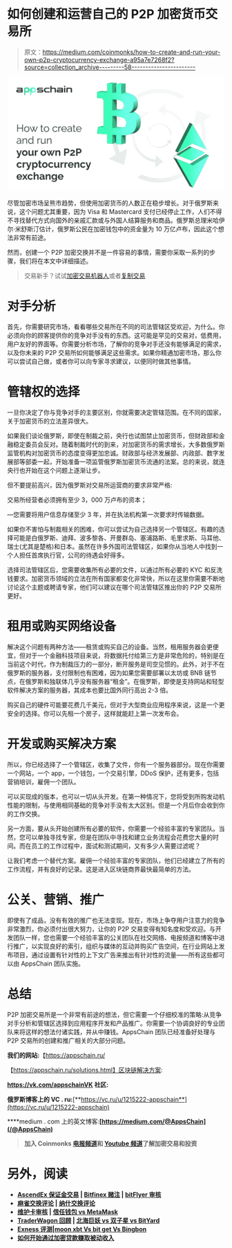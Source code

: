 # 如何创建和运营自己的 P2P 加密货币交易所

> 原文：<https://medium.com/coinmonks/how-to-create-and-run-your-own-p2p-cryptocurrency-exchange-a95a7e7268f2?source=collection_archive---------58----------------------->

![](img/8db34316abfc8da8cfca7d7812c7d437.png)

尽管加密市场呈熊市趋势，但使用加密货币的人数正在稳步增长。对于俄罗斯来说，这个问题尤其重要，因为 Visa 和 Mastercard 支付已经停止工作，人们不得不寻找替代方式向国外的亲戚汇款或与外国人结算服务和商品。俄罗斯总理米哈伊尔·米舒斯汀估计，俄罗斯公民在加密钱包中的资金量为 10 万亿卢布，因此这个想法非常有前途。

然而，创建一个 P2P 加密交换并不是一件容易的事情，需要你采取一系列的步骤，我们将在本文中详细描述。

> 交易新手？试试[加密交易机器人](/coinmonks/crypto-trading-bot-c2ffce8acb2a)或者[复制交易](/coinmonks/top-10-crypto-copy-trading-platforms-for-beginners-d0c37c7d698c)

# 对手分析

首先，你需要研究市场，看看哪些交易所在不同的司法管辖区受欢迎，为什么。你必须向你的顾客提供你的竞争对手没有的东西。这可能是罕见的交易对，低费用，用户友好的界面等。你需要分析市场，了解你的竞争对手还没有能够满足的需求，以及你未来的 P2P 交易所如何能够满足这些需求。如果你精通加密市场，那么你可以尝试自己做，或者你可以向专家寻求建议，以便同时做其他事情。

# 管辖权的选择

一旦你决定了你与竞争对手的主要区别，你就需要决定管辖范围。在不同的国家，关于加密货币的立法差异很大。

如果我们谈论俄罗斯，即使在制裁之前，央行也试图禁止加密货币，但财政部和金融稳定委员会反对。随着制裁时代的到来，对加密货币的需求增长，大多数俄罗斯监管机构对加密货币的态度变得更加忠诚。财政部与经济发展部、内政部、数字发展部等部委一起，开始准备一项监管俄罗斯加密货币流通的法案。总的来说，就连央行也开始在这个问题上逐渐让步。

但不要提前高兴，因为俄罗斯对交易所运营商的要求非常严格:

交易所经营者必须拥有至少 3，000 万卢布的资本；

—您需要将用户信息存储至少 3 年，并在执法机构第一次要求时传输数据。

如果你不害怕与制裁相关的困难，你可以尝试为自己选择另一个管辖区。有趣的选择可能是白俄罗斯、迪拜、波多黎各、开曼群岛、塞浦路斯、毛里求斯、马耳他、瑞士(尤其是楚格)和日本。虽然在许多外国司法管辖区，如果你从当地人中找到一个人担任首席执行官，公司的待遇会好得多。

选择司法管辖区后，您需要收集所有必要的文件，以通过所有必要的 KYC 和反洗钱要求。加密货币领域的立法在所有国家都变化非常快，所以在这里你需要不断地讨论这个主题或聘请专家，他们可以建议在哪个司法管辖区推出你的 P2P 交易所更好。

# 租用或购买网络设备

解决这个问题有两种方法——租赁或购买自己的设备。当然，租用服务器会更便宜，但对于一个金融科技项目来说，将数据托付给第三方是非常危险的，特别是在当前这个时代，作为制裁压力的一部分，断开服务是司空见惯的。此外，对于不在俄罗斯的服务器，支付限制也有困难，因为如果您需要部署以太坊或 BNB 链节点，在俄罗斯和独联体几乎没有服务器“租金”。在俄罗斯，即使是支持网站和轻型软件解决方案的服务器，其成本也要比国外同行高出 2-3 倍。

购买自己的硬件可能要花费几千美元，但对于大型商业应用程序来说，这是一个更安全的选择。你可以先租一个房子，这样就能赶上第一次发布会。

# 开发或购买解决方案

所以，你已经选择了一个管辖区，收集了文件，你有一个服务器部分。现在你需要一个网站，一个 app，一个钱包，一个交易引擎，DDoS 保护，还有更多，包括营销培训，雇佣一个团队。

可以买现成的版本，也可以一切从头开发。在第一种情况下，您将受到所购发动机性能的限制，与使用相同基础的竞争对手没有太大区别。但是一个月后你会收到你的工作交换。

另一方面，要从头开始创建所有必要的软件，你需要一个经验丰富的专家团队。当然，您可以单独寻找专家，但是在团队中寻找和建立业务流程会花费您大量的时间。而在员工的工作过程中，面试和测试期间，又有多少人需要过滤呢？

让我们考虑一个替代方案。雇佣一个经验丰富的专家团队，他们已经建立了所有的工作流程，并有良好的记录。这是进入区块链商界最快最简单的方法。

# 公关、营销、推广

即使有了成品，没有有效的推广也无法变现。现在，市场上争夺用户注意力的竞争非常激烈，你必须付出很大努力，让你的 P2P 交易变得有知名度和受欢迎。与开发团队一样，您也需要一个经验丰富的公关团队在社交网络、电报频道和博客中进行推广，以实现良好的索引，组织与媒体的互动并购买广告空间，在行业网站上发布项目，通过设置有针对性的上下文广告来推出有针对性的流量——所有这些都可以由 AppsChain 团队实施。

# 总结

P2P 加密交易所是一个非常有前途的想法，但它需要一个仔细校准的策略:从竞争对手分析和管辖区选择到应用程序开发和产品推广。你需要一个协调良好的专业团队来将这样的想法付诸实践，并从中赚钱。AppsChain 团队已经准备好处理与 P2P 交易所的创建和推广相关的大部分问题。

**我们的网站:**【https://appschain.ru/ 

【https://appschain.ru/solutions.html】区块链解决方案:

**https://vk.com/appschainVK 社区:**

**俄罗斯博客上的 VC . ru:**[**https://vc.ru/u/1215222-appschain**](https://vc.ru/u/1215222-appschain)

****medium . com 上的英文博客:**[https://medium.com/@AppsChain](/@AppsChain)**

> **加入 Coinmonks [电报频道](https://t.me/coincodecap)和 [Youtube 频道](https://www.youtube.com/c/coinmonks/videos)了解加密交易和投资**

# **另外，阅读**

*   **[AscendEx 保证金交易](https://coincodecap.com/ascendex-margin-trading) | [Bitfinex 赌注](https://coincodecap.com/bitfinex-staking) | [bitFlyer 审核](https://coincodecap.com/bitflyer-review)**
*   **[麻雀交换评论](https://coincodecap.com/sparrow-exchange-review) | [纳什交换评论](https://coincodecap.com/nash-exchange-review)**
*   **[维护卡审核](https://coincodecap.com/uphold-card-review) | [信任钱包 vs MetaMask](https://coincodecap.com/trust-wallet-vs-metamask)**
*   **[TraderWagon 回顾](https://coincodecap.com/traderwagon-review) | [北海巨妖 vs 双子星 vs BitYard](https://coincodecap.com/kraken-vs-gemini-vs-bityard)**
*   **[Exness 评测](https://coincodecap.com/exness-review)|[moon xbt Vs bit get Vs Bingbon](https://coincodecap.com/bingbon-vs-bitget-vs-moonxbt)**
*   **[如何开始通过加密贷款赚取被动收入](https://coincodecap.com/passive-income-crypto-lending)**